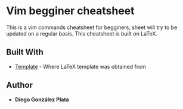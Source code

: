 # Vim begginer cheatsheet

This is a vim commands cheatsheet for begginers, sheet will try to be updated on a regular basis. This cheatsheet is built on LaTeX.

## Built With
* [Template](https://github.com/DPLATA/Guides-overviews-and-tutorials.git) - Where LaTeX template was obtained from

## Author

* **Diego González Plata** 

